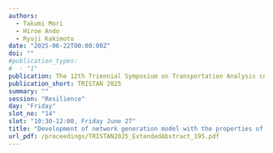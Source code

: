 ```yaml
---
authors:
  - Takumi Mori
  - Hiroe Ando
  - Ryuji Kakimoto
date: "2025-06-22T00:00:00Z"
doi: ""
#publication_types:
#  - "1"
publication: The 12th Triennial Symposium on Transportation Analysis conference
publication_short: TRISTAN 2025
summary: ""
session: "Resilience"
day: "Friday"
slot_no: "14"
slot: "10:30-12:00, Friday June 27"
title: "Development of network generation model with the properties of real road networks by machine learning"
url_pdf: /proceedings/TRISTAN2025_ExtendedAbstract_195.pdf
---
```

